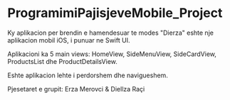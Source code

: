 # ProgramimiPajisjeveMobile_Project

Ky aplikacion per brendin e hamendesuar te modes "Dierza" eshte nje aplikacion mobil iOS, i punuar ne Swift UI.

Aplikacioni ka 5 main views: HomeView, SideMenuView, SideCardView, ProductsList dhe ProductDetailsView.

Eshte aplikacion lehte i perdorshem dhe navigueshem.

Pjesetaret e grupit: Erza Merovci & Diellza Raçi
